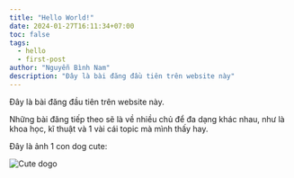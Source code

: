 ```yaml
---
title: "Hello World!"
date: 2024-01-27T16:11:34+07:00
toc: false
tags:
  - hello
  - first-post
author: "Nguyễn Bình Nam"
description: "Đây là bài đăng đầu tiên trên website này"
---
```


Đây là bài đăng đầu tiên trên website này.

Những bài đăng tiếp theo sẽ là về nhiều chủ để đa dạng khác nhau, như là khoa học, kĩ thuật và 1 vài cái topic mà mình thấy hay. 

Đây là ảnh 1 con dog cute:

![Cute dogo](/img/hello-world/dogo1.jpg)
